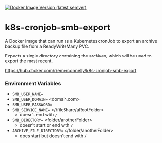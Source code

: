 [![Docker Image Version (latest semver)](https://img.shields.io/docker/v/salesforce/dockerfile-image-update?label=Docker%20version&sort=semver)](https://hub.docker.com/r/salesforce/dockerfile-image-update/tags)

# k8s-cronjob-smb-export
A Docker image that can run as a Kubernetes cronJob to export an archive backup file from a ReadyWriteMany PVC.

Expects a single directory containing the archives, which will be used to export the most recent.

https://hub.docker.com/r/emerconnelly/k8s-cronjob-smb-export

### Environment Variables
- `SMB_USER_NAME=` <exampleUsername>
- `SMB_USER_DOMAIN=` <domain.com>
- `SMB_USER_PASSWORD=` <examplePassword>
- `SMB_SERVICE_NAME=` <//fileShare/aRootFolder>
  - doesn't end with `/`
- `SMB_DIRECTORY=` <folder/anotherFolder>
  - doesn't start or end with `/`
- `ARCHIVE_FILE_DIRECTORY=` </folder/anotherFolder>
  - does start but doesn't end with `/`
